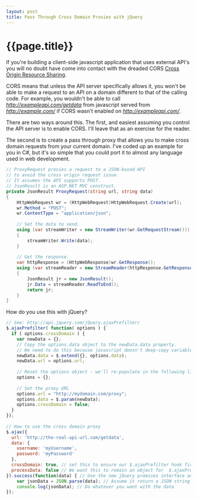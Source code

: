 ```yaml
---
layout: post
title: Pass Through Cross Domain Proxies with jQuery
---
```


# {{page.title}}

If you're building a client-side javascript application that uses external API's you will no doubt have come into contact with the dreaded CORS [Cross Origin Resource Sharing](http://en.wikipedia.org/wiki/Cross-origin_resource_sharing).

CORS means that unless the API server specifically allows it, you won't be able to make a request to an API on a domain different to that of the calling code. For example, you wouldn't be able to call *http://exampleapi.com/getdata* from javascript served from *http://example.com/* if CORS wasn't enabled on *http://exampleapi.com/*.

There are two ways around this. The first, and easiest assuming you control the API server is to enable CORS. I'll leave that as an exercise for the reader.

The second is to create a pass through proxy that allows you to make cross domain requests from your current domain. I've coded up an example for you in C#, but it's so simple that you could port it to almost any language used in web development.

``` csharp
// ProxyRequest proxies a request to a JSON-based API
// to avoid the cross origin request issue.
// It assumes the API supports POST.
// JsonResult is an ASP.NET MVC construct.
private JsonResult ProxyRequest(string url, string data)
{
	HttpWebRequest wr = (HttpWebRequest)HttpWebRequest.Create(url);
	wr.Method = "POST";
	wr.ContentType = "application/json";
 
	// Set the data to send.
	using (var streamWriter = new StreamWriter(wr.GetRequestStream()))
	{
		streamWriter.Write(data);
	}
 
	// Get the response.
	var httpResponse = (HttpWebResponse)wr.GetResponse();
	using (var streamReader = new StreamReader(httpResponse.GetResponseStream()))
	{
		JsonResult jr = new JsonResult();
		jr.Data = streamReader.ReadToEnd();
		return jr;
	}
}
```

How do you use this with jQuery?

``` javascript
// See: http://api.jquery.com/jQuery.ajaxPrefilter/
$.ajaxPrefilter( function( options ) {
  if ( options.crossDomain ) {
    var newData = {};
    // Copy the options.data object to the newData.data property.
    // We need to do this because javascript doesn't deep-copy variables by default.
    newData.data = $.extend({}, options.data);
    newData.url = options.url;
 
    // Reset the options object - we'll re-populate in the following lines.
    options = {};
 
    // Set the proxy URL
    options.url = "http://mydomain.com/proxy";
    options.data = $.param(newData);
    options.crossDomain = false;
  }
});
 
// How to use the cross domain proxy
$.ajax({
  url: 'http://the-real-api-url.com/getdata',
  data: {
    username: 'myUsername',
    password: 'myPassword'
  },
  crossDomain: true, // set this to ensure our $.ajaxPrefilter hook fires
  processData: false // We want this to remain an object for  $.ajaxPrefilter, and for performance reasons
}).success(function(data) { // Use the new jQuery promises interface and assume our API call returns a JSON object
    var jsonData = JSON.parse(data); // Assume it return a JSON string
    console.log(jsonData); // Do whatever you want with the data
});
```